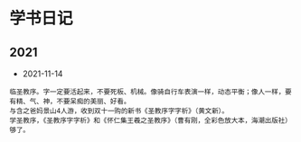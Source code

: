 # 学书日记
## 2021
- 2021-11-14
```text
临圣教序。字一定要活起来，不要死板、机械。像骑自行车表演一样，动态平衡；像人一样，要有精、气、神，不要呆痴的美丽、好看。
与含之爸妈景山4人游，收到双十一购的新书《圣教序字字析》（黄文新）。
学圣教序，《圣教序字字析》和《怀仁集王羲之圣教序》（曹有刚，全彩色放大本，海潮出版社）够了。
```
